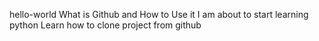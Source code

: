 hello-world
What is Github and How to Use it
I am about to start learning python
Learn how to clone project from github 
